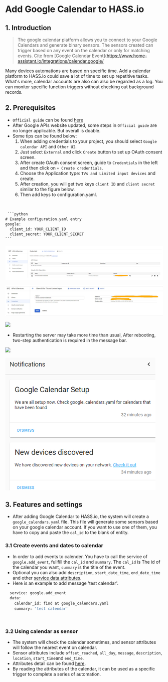 # Add Google Calendar to HASS.io

## 1. Introduction

> The google calendar platform allows you to connect to your Google Calendars and generate binary sensors. The sensors created can trigger based on any event on the calendar or only for matching events. Cite from [Google Calendar Event](https://www.home-assistant.io/integrations/calendar.google/

  Many devices automations are based on specific time. Add a calendar platform to HASS.io could save a lot of time to set up repetitive tasks. What's more, calendar accounts are also can also be regarded as a log. You can monitor specific function triggers without checking out background records.


## 2. Prerequisites
  
  * `Official guide` can be found [here](https://www.home-assistant.io/integrations/calendar.google/#prerequisites)
  * After Google APIs website updated, some steps in `Official guide` are no longer applicable. But overall is doable.
  * Some tips can be found below:
    1. When adding credentials to your project, you should select `Google calendar API` and `Other UI`.
    2. Just select `External` and click `Create` button to set up OAuth consent screen.
    3. After create OAuth consent screen, guide to `Credentials` in the left and then click on `+ Create credentials`.
    4. Choose the Application type: `TVs and Limited input devices` and create.
    5. After creation, you will get two keys `client ID` and `client secret` similar to the figure below.
    6. Then add keys to configuration.yaml.

![]()

     ```python
    # Example configuration.yaml entry
    google:
      client_id: YOUR_CLIENT_ID
      client_secret: YOUR_CLIENT_SECRET
    ``` 

![](https://github.com/Gry1995/Iot-Project/blob/master/Add%20Google%20Calendar%20to%20HASS.io/keys.PNG)

![](https://github.com/Gry1995/Iot-Project/blob/master/Add%20Google%20Calendar%20to%20HASS.io/two%20keys.PNG)

![](blank)

  * Restarting the server may take more time than usual, After rebooting, two-step authentication is required in the message bar.
 
![](blank)
 
![](https://github.com/Gry1995/Iot-Project/blob/master/Add%20Google%20Calendar%20to%20HASS.io/message.png)



## 3. Features and settings

  * After adding Google Calendar to HASS.io, the system will create a `google_calendars.yaml` file. This file will generate some sensors based on your google calendar account. If you want to use one of them, you have to copy and paste the `cal_id` to the blank of entity.

### 3.1 Create events and dates to calendar

  * In order to add events to calender. You have to call the service of `google.add_event`, fullfill the `cal_id` and `summary`. The `cal_id` is The id of the calendar you want, `summary` is the title of the event.
  * Optional you can also add `description`, `start_date_time`, `end_date_time` and other [service data attributes](https://www.home-assistant.io/integrations/calendar.google/#service-googleadd_event).
  * Here is an example to add message 'test calendar'.
  ```python
    service: google.add_event
    data:
      calendar_id: find at google_calendars.yaml
      summary: 'test calendar'
  ```

![]()

### 3.2 Using calendar as sensor

  * The system will check the calendar sometimes, and sensor attributes will follow the nearest event on calendar.
  * Sensor attributes include `offset_reached`, `all_day`, `message`, `description`, `location`, `start_time`and `end_time`. 
  * Attributes detail can be found [here](https://www.home-assistant.io/integrations/calendar.google/#sensor-attributes).
  * By reading the attributes of the calendar, it can be used as a specific trigger to complete a series of automation.
